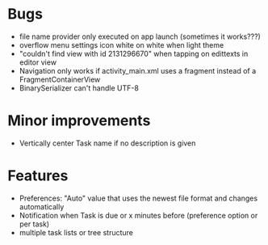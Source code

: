 # Bugs

* file name provider only executed on app launch (sometimes it works???)
* overflow menu settings icon white on white when light theme
* "couldn't find view with id 2131296670" when tapping on edittexts in editor view
* Navigation only works if activity_main.xml uses a fragment instead of a FragmentContainerView
* BinarySerializer can't handle UTF-8

# Minor improvements

* Vertically center Task name if no description is given

# Features

* Preferences: "Auto" value that uses the newest file format and changes automatically
* Notification when Task is due or x minutes before (preference option or per task)
* multiple task lists or tree structure